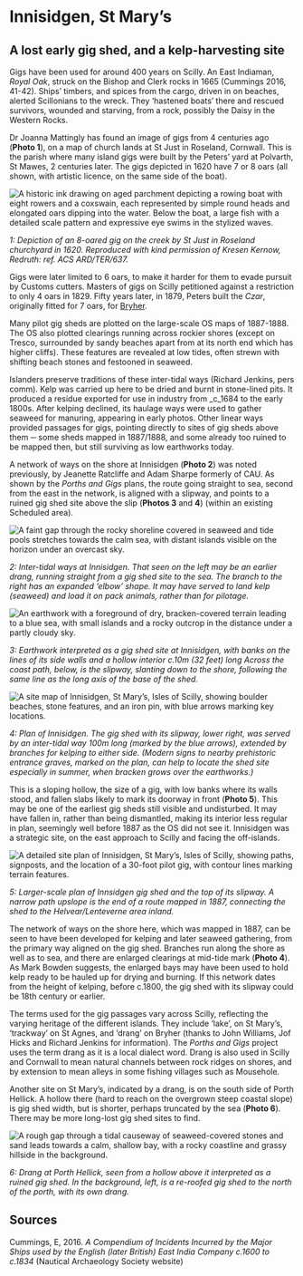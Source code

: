 # Innisidgen, St Mary’s
## A lost early gig shed, and a kelp-harvesting site

Gigs have been used for around 400 years on Scilly. An East Indiaman, _Royal Oak_, struck on the Bishop and Clerk rocks in 1665 (Cummings 2016, 41-42). Ships’ timbers, and spices from the cargo, driven in on beaches, alerted Scillonians to the wreck. They ‘hastened boats’ there and rescued survivors, wounded and starving, from a rock, possibly the Daisy in the Western Rocks. 

Dr Joanna Mattingly has found an image of gigs from 4 centuries ago (**Photo 1**), on a map of church lands at St Just in Roseland, Cornwall. This is the parish where many island gigs were built by the Peters’ yard at Polvarth, St Mawes, 2 centuries later. The gigs depicted in 1620 have 7 or 8 oars (all shown, with artistic licence, on the same side of the boat).

![A historic ink drawing on aged parchment depicting a rowing boat with eight rowers and a coxswain, each represented by simple round heads and elongated oars dipping into the water. Below the boat, a large fish with a detailed scale pattern and expressive eye swims in the stylized waves.](website-images/St-Marys-Innisidgen/1-st-just-in-roseland.jpg)

_1: Depiction of an 8-oared gig on the creek by St Just in Roseland churchyard in 1620. Reproduced with kind permission of Kresen Kernow, Redruth: ref. ACS ARD/TER/637._

Gigs were later limited to 6 oars, to make it harder for them to evade pursuit by Customs cutters. Masters of gigs on Scilly petitioned against a restriction to only 4 oars in 1829. Fifty years later, in 1879, Peters built the _Czar_, originally fitted for 7 oars, for [Bryher](great-par-bryher.md).

Many pilot gig sheds are plotted on the large-scale OS maps of 1887-1888. The OS also plotted clearings running across rockier shores (except on Tresco, surrounded by sandy beaches apart from at its north end which has higher cliffs). These features are revealed at low tides, often strewn with shifting beach stones and festooned in seaweed.

Islanders preserve traditions of these inter-tidal ways (Richard Jenkins, pers comm). Kelp was carried up here to be dried and burnt in stone-lined pits. It produced a residue exported for use in industry from _c_1684 to the early 1800s. After kelping declined, its haulage ways were used to gather seaweed for manuring, appearing in early photos. Other linear ways provided passages for gigs, pointing directly to sites of gig sheds above them ─ some sheds mapped in 1887/1888, and some already too ruined to be mapped then, but still surviving as low earthworks today.

A network of ways on the shore at Innisidgen (**Photo 2**) was noted previously, by Jeanette Ratcliffe and Adam Sharpe formerly of CAU. As shown by the _Porths and Gigs_ plans, the route going straight to sea, second from the east in the network, is aligned with a slipway, and points to a ruined gig shed site above the slip (**Photos 3** and **4**) (within an existing Scheduled area). 

![A faint gap through the rocky shoreline covered in seaweed and tide pools stretches towards the calm sea, with distant islands visible on the horizon under an overcast sky.](website-images/St-Marys-Innisidgen/2-tidal-ways-innisidgen-july-2024.jpg)

_2: Inter-tidal ways at Innisidgen. That seen on the left may be an earlier drang, running straight from a gig shed site to the sea. The branch to the right has an expanded ‘elbow’ shape. It may have served to land kelp (seaweed) and load it on pack animals, rather than for pilotage._

![An earthwork with a foreground of dry, bracken-covered terrain leading to a blue sea, with small islands and a rocky outcrop in the distance under a partly cloudy sky.](website-images/St-Marys-Innisidgen/3-innisidgen-gig-shed-5-may-2024.jpg)

_3: Earthwork interpreted as a gig shed site at Innisidgen, with banks on the lines of its side walls and a hollow interior c.10m (32 feet) long Across the coast path, below, is the slipway, slanting down to the shore, following the same line as the long axis of the base of the shed._

![A site map of Innisidgen, St Mary’s, Isles of Scilly, showing boulder beaches, stone features, and an iron pin, with blue arrows marking key locations.](website-images/St-Marys-Innisidgen/4-innisidgen-inter-tidal-zone.jpg)

_4: Plan of Innisidgen. The gig shed with its slipway, lower right, was served by an inter-tidal way 100m long (marked by the blue arrows), extended by branches for kelping to either side. (Modern signs to nearby prehistoric entrance graves, marked on the plan, can help to locate the shed site especially in summer, when bracken grows over the earthworks.)_

This is a sloping hollow, the size of a gig, with low banks where its walls stood, and fallen slabs likely to mark its doorway in front (**Photo 5**). This may be one of the earliest gig sheds still visible and undisturbed. It may have fallen in, rather than being dismantled, making its interior less regular in plan, seemingly well before 1887 as the OS did not see it. Innisidgen was a strategic site, on the east approach to Scilly and facing the off-islands.

![A detailed site plan of Innisidgen, St Mary’s, Isles of Scilly, showing paths, signposts, and the location of a 30-foot pilot gig, with contour lines marking terrain features.](website-images/St-Marys-Innisidgen/5-innisidgen-shed.jpg)

_5: Larger-scale plan of Innsidgen gig shed and the top of its slipway. A narrow path upslope is the end of a route mapped in 1887, connecting the shed to the Helvear/Lenteverne area inland._

The network of ways on the shore here, which was mapped in 1887, can be seen to have been developed for kelping and later seaweed gathering, from the primary way aligned on the gig shed. Branches run along the shore as well as to sea, and there are enlarged clearings at mid-tide mark (**Photo 4**). As Mark Bowden suggests, the enlarged bays may have been used to hold kelp ready to be hauled up for drying and burning. If this network dates from the height of kelping, before c.1800, the gig shed with its slipway could be 18th century or earlier.

The terms used for the gig passages vary across Scilly, reflecting the varying heritage of the different islands. They include ‘lake’, on St Mary’s, ‘trackway’ on St Agnes, and ‘drang’ on Bryher (thanks to John Williams, Jof Hicks and Richard Jenkins for information). The _Porths and Gigs_ project uses the term drang as it is a local dialect word. Drang is also used in Scilly and Cornwall to mean natural channels between rock ridges on shores, and by extension to mean alleys in some fishing villages such as Mousehole.

Another site on St Mary’s, indicated by a drang, is on the south side of Porth Hellick. A hollow there (hard to reach on the overgrown steep coastal slope) is gig shed width, but is shorter, perhaps truncated by the sea (**Photo 6**). There may be more long-lost gig shed sites to find.

![A rough gap through a tidal causeway of seaweed-covered stones and sand leads towards a calm, shallow bay, with a rocky coastline and grassy hillside in the background.](website-images/St-Marys-Innisidgen/6-porth-hellick-s-sept-23-2024.jpg)

_6: Drang at Porth Hellick, seen from a hollow above it interpreted as a ruined gig shed. In the background, left, is a re-roofed gig shed to the north of the porth, with its own drang._

## Sources

Cummings, E, 2016. _A Compendium of Incidents Incurred by the Major Ships used by the English (later British) East India Company c.1600 to c.1834_ (Nautical Archaeology Society website)  

